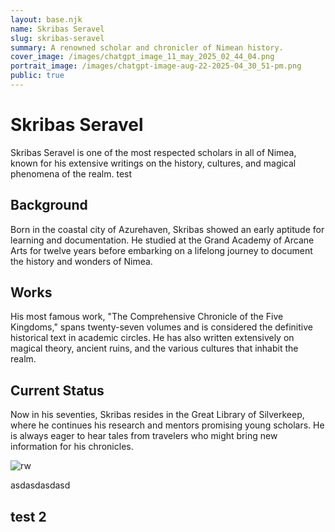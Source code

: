 ```yaml
---
layout: base.njk
name: Skribas Seravel
slug: skribas-seravel
summary: A renowned scholar and chronicler of Nimean history.
cover_image: /images/chatgpt_image_11_may_2025_02_44_04.png
portrait_image: /images/chatgpt-image-aug-22-2025-04_30_51-pm.png
public: true
---
```

# Skribas Seravel

Skribas Seravel is one of the most respected scholars in all of Nimea, known for his extensive writings on the history, cultures, and magical phenomena of the realm. test

## Background

Born in the coastal city of Azurehaven, Skribas showed an early aptitude for learning and documentation. He studied at the Grand Academy of Arcane Arts for twelve years before embarking on a lifelong journey to document the history and wonders of Nimea.

## Works

His most famous work, "The Comprehensive Chronicle of the Five Kingdoms," spans twenty-seven volumes and is considered the definitive historical text in academic circles. He has also written extensively on magical theory, ancient ruins, and the various cultures that inhabit the realm.

## Current Status

Now in his seventies, Skribas resides in the Great Library of Silverkeep, where he continues his research and mentors promising young scholars. He is always eager to hear tales from travelers who might bring new information for his chronicles.

![rw](/images/regions.png "sas")

asdasdasdasd



## test 2
